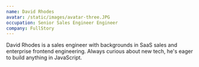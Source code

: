 ```yaml
---
name: David Rhodes
avatar: /static/images/avatar-three.JPG
occupation: Senior Sales Engineer Engineer
company: FullStory
---
```


David Rhodes is a sales engineer with backgrounds in SaaS sales and enterprise frontend engineering. Always curious about new tech, he's eager to build anything in JavaScript.
